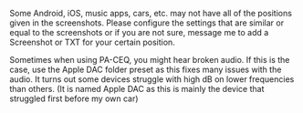 Some Android, iOS, music apps, cars, etc. may not have all of the positions given in the screenshots. Please configure the settings that are similar or equal to the screenshots or if you are not sure, message me to add a Screenshot or TXT for your certain position.

Sometimes when using PA-CEQ, you might hear broken audio. If this is the case, use the Apple DAC folder preset as this fixes many issues with the audio. It turns out some devices struggle with high dB on lower frequencies than others. (It is named Apple DAC as this is mainly the device that struggled first before my own car)